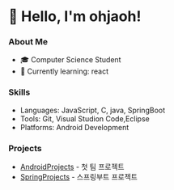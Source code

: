 # 👋 Hello, I'm ohjaoh!

### About Me
- 🎓 Computer Science Student
- 🌱 Currently learning: react

### Skills
- Languages: JavaScript, C, java, SpringBoot
- Tools: Git, Visual Studion Code,Eclipse
- Platforms: Android Development

### Projects
- [AndroidProjects](https://github.com/ohjaoh/AndroidProjects) - 첫 팀 프로젝트
- [SpringProjects](https://github.com/ohjaoh/Spring-Project) - 스프링부트 프로젝트
